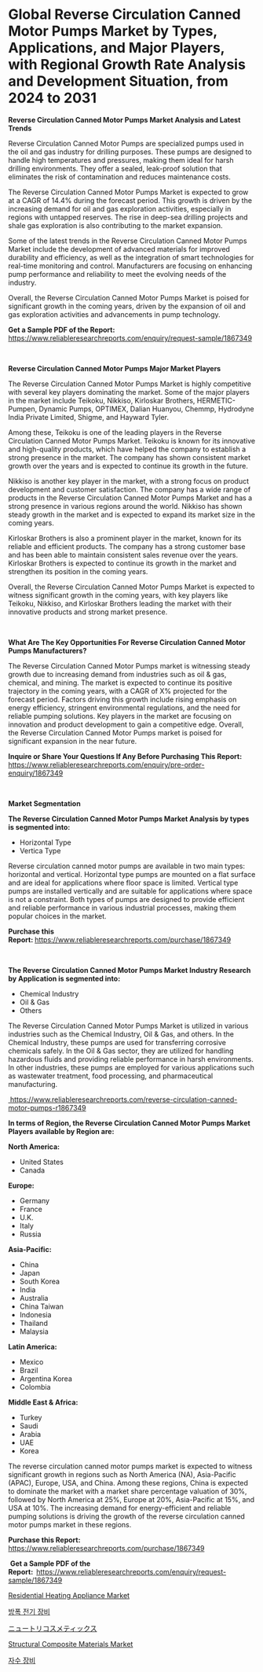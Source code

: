 <p><h1>Global Reverse Circulation Canned Motor Pumps Market by Types, Applications, and Major Players, with Regional Growth Rate Analysis and Development Situation, from 2024 to 2031</h1></p><p><strong>Reverse Circulation Canned Motor Pumps Market Analysis and Latest Trends</strong></p>
<p><p>Reverse Circulation Canned Motor Pumps are specialized pumps used in the oil and gas industry for drilling purposes. These pumps are designed to handle high temperatures and pressures, making them ideal for harsh drilling environments. They offer a sealed, leak-proof solution that eliminates the risk of contamination and reduces maintenance costs. </p><p>The Reverse Circulation Canned Motor Pumps Market is expected to grow at a CAGR of 14.4% during the forecast period. This growth is driven by the increasing demand for oil and gas exploration activities, especially in regions with untapped reserves. The rise in deep-sea drilling projects and shale gas exploration is also contributing to the market expansion.</p><p>Some of the latest trends in the Reverse Circulation Canned Motor Pumps Market include the development of advanced materials for improved durability and efficiency, as well as the integration of smart technologies for real-time monitoring and control. Manufacturers are focusing on enhancing pump performance and reliability to meet the evolving needs of the industry.</p><p>Overall, the Reverse Circulation Canned Motor Pumps Market is poised for significant growth in the coming years, driven by the expansion of oil and gas exploration activities and advancements in pump technology.</p></p>
<p><strong>Get a Sample PDF of the Report:&nbsp;</strong> <a href="https://www.reliableresearchreports.com/enquiry/request-sample/1867349">https://www.reliableresearchreports.com/enquiry/request-sample/1867349</a></p>
<p>&nbsp;</p>
<p><strong>Reverse Circulation Canned Motor Pumps Major Market Players</strong></p>
<p><p>The Reverse Circulation Canned Motor Pumps Market is highly competitive with several key players dominating the market. Some of the major players in the market include Teikoku, Nikkiso, Kirloskar Brothers, HERMETIC-Pumpen, Dynamic Pumps, OPTIMEX, Dalian Huanyou, Chemmp, Hydrodyne India Private Limited, Shigme, and Hayward Tyler.</p><p>Among these, Teikoku is one of the leading players in the Reverse Circulation Canned Motor Pumps Market. Teikoku is known for its innovative and high-quality products, which have helped the company to establish a strong presence in the market. The company has shown consistent market growth over the years and is expected to continue its growth in the future.</p><p>Nikkiso is another key player in the market, with a strong focus on product development and customer satisfaction. The company has a wide range of products in the Reverse Circulation Canned Motor Pumps Market and has a strong presence in various regions around the world. Nikkiso has shown steady growth in the market and is expected to expand its market size in the coming years.</p><p>Kirloskar Brothers is also a prominent player in the market, known for its reliable and efficient products. The company has a strong customer base and has been able to maintain consistent sales revenue over the years. Kirloskar Brothers is expected to continue its growth in the market and strengthen its position in the coming years.</p><p>Overall, the Reverse Circulation Canned Motor Pumps Market is expected to witness significant growth in the coming years, with key players like Teikoku, Nikkiso, and Kirloskar Brothers leading the market with their innovative products and strong market presence.</p></p>
<p>&nbsp;</p>
<p><strong>What Are The Key Opportunities For Reverse Circulation Canned Motor Pumps Manufacturers?</strong></p>
<p><p>The Reverse Circulation Canned Motor Pumps market is witnessing steady growth due to increasing demand from industries such as oil & gas, chemical, and mining. The market is expected to continue its positive trajectory in the coming years, with a CAGR of X% projected for the forecast period. Factors driving this growth include rising emphasis on energy efficiency, stringent environmental regulations, and the need for reliable pumping solutions. Key players in the market are focusing on innovation and product development to gain a competitive edge. Overall, the Reverse Circulation Canned Motor Pumps market is poised for significant expansion in the near future.</p></p>
<p><strong>Inquire or Share Your Questions If Any Before Purchasing This Report:</strong> <a href="https://www.reliableresearchreports.com/enquiry/pre-order-enquiry/1867349">https://www.reliableresearchreports.com/enquiry/pre-order-enquiry/1867349</a></p>
<p>&nbsp;</p>
<p><strong>Market Segmentation</strong></p>
<p><strong>The Reverse Circulation Canned Motor Pumps Market Analysis by types is segmented into:</strong></p>
<p><ul><li>Horizontal Type</li><li>Vertica Type</li></ul></p>
<p><p>Reverse circulation canned motor pumps are available in two main types: horizontal and vertical. Horizontal type pumps are mounted on a flat surface and are ideal for applications where floor space is limited. Vertical type pumps are installed vertically and are suitable for applications where space is not a constraint. Both types of pumps are designed to provide efficient and reliable performance in various industrial processes, making them popular choices in the market.</p></p>
<p><strong>Purchase this Report:&nbsp;</strong><a href="https://www.reliableresearchreports.com/purchase/1867349">https://www.reliableresearchreports.com/purchase/1867349</a></p>
<p>&nbsp;</p>
<p><strong>The Reverse Circulation Canned Motor Pumps Market Industry Research by Application is segmented into:</strong></p>
<p><ul><li>Chemical Industry</li><li>Oil & Gas</li><li>Others</li></ul></p>
<p><p>The Reverse Circulation Canned Motor Pumps Market is utilized in various industries such as the Chemical Industry, Oil & Gas, and others. In the Chemical Industry, these pumps are used for transferring corrosive chemicals safely. In the Oil & Gas sector, they are utilized for handling hazardous fluids and providing reliable performance in harsh environments. In other industries, these pumps are employed for various applications such as wastewater treatment, food processing, and pharmaceutical manufacturing.</p></p>
<p><a href="https://www.reliableresearchreports.com/reverse-circulation-canned-motor-pumps-r1867349">&nbsp;https://www.reliableresearchreports.com/reverse-circulation-canned-motor-pumps-r1867349</a></p>
<p><strong>In terms of Region, the Reverse Circulation Canned Motor Pumps Market Players available by Region are:</strong></p>
<p>
    <p> <strong> North America: </strong>
        <ul>
            <li>United States</li>
            <li>Canada</li>
        </ul>
        </p> 
    <p> <strong> Europe: </strong>
        <ul>
            <li>Germany</li>
            <li>France</li>
            <li>U.K.</li>
            <li>Italy</li>
            <li>Russia</li>
        </ul>
        </p> 
    <p> <strong> Asia-Pacific: </strong>
        <ul>
            <li>China</li>
            <li>Japan</li>
            <li>South Korea</li>
            <li>India</li>
            <li>Australia</li>
            <li>China Taiwan</li>
            <li>Indonesia</li>
            <li>Thailand</li>
            <li>Malaysia</li>
        </ul>
        </p> 
    <p> <strong> Latin America: </strong>
        <ul>
            <li>Mexico</li>
            <li>Brazil</li>
            <li>Argentina Korea</li>
            <li>Colombia</li>
        </ul>
        </p> 
    <p> <strong> Middle East & Africa: </strong>
        <ul>
            <li>Turkey</li>
            <li>Saudi</li>
            <li>Arabia</li>
            <li>UAE</li>
            <li>Korea</li>
        </ul>
    </p>
    </p>
<p><p>The reverse circulation canned motor pumps market is expected to witness significant growth in regions such as North America (NA), Asia-Pacific (APAC), Europe, USA, and China. Among these regions, China is expected to dominate the market with a market share percentage valuation of 30%, followed by North America at 25%, Europe at 20%, Asia-Pacific at 15%, and USA at 10%. The increasing demand for energy-efficient and reliable pumping solutions is driving the growth of the reverse circulation canned motor pumps market in these regions.</p></p>
<p><strong>Purchase this Report: </strong><a href="https://www.reliableresearchreports.com/purchase/1867349">https://www.reliableresearchreports.com/purchase/1867349</a></p>
<p>&nbsp;<strong>Get a Sample PDF of the Report:&nbsp;&nbsp;</strong><a href="https://www.reliableresearchreports.com/enquiry/request-sample/1867349">https://www.reliableresearchreports.com/enquiry/request-sample/1867349</a></p>
<p><strong></strong></p>
<p><p><a href="https://github.com/marloy8/Market-Research-Report-List-4/blob/main/residential-heating-appliance-market.md">Residential Heating Appliance Market</a></p><p><a href="https://github.com/WilburKihn5676/Market-Research-Report-List-1/blob/main/390026839919.md">방폭 전기 장비</a></p><p><a href="https://github.com/dzy793153605/Market-Research-Report-List-1/blob/main/352662843377.md">ニュートリコスメティックス</a></p><p><a href="https://issuu.com/reportprime-2/docs/structural-composite-materials-market-size-2030.pp">Structural Composite Materials Market</a></p><p><a href="https://github.com/vseigx30c9a1j/Market-Research-Report-List-1/blob/main/831002139918.md">자수 장비</a></p></p>